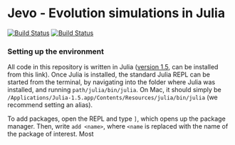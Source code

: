 # Jevo - Evolution simulations in Julia

[![Build Status](https://travis-ci.com/tomroesch/Jevo.jl.svg?branch=master)](https://travis-ci.com/tomroesch/Jevo.jl)
[![Build Status](https://travis-ci.org/tomroesch/Jevo.jl.svg?branch=master)](https://travis-ci.org/tomroesch/Jevo.jl)

### Setting up the environment

All code in this repository is written in Julia ([version 1.5](https://github.com/JuliaLang/julia/releases/tag/v1.5.0), can be installed from this link). Once Julia is installed, the standard Julia REPL can be started from the terminal, by navigating into the folder where Julia was installed, and running `path/julia/bin/julia`. On Mac, it should simply be `/Applications/Julia-1.5.app/Contents/Resources/julia/bin/julia` (we recommend setting an alias).

To add packages, open the REPL and type `]`, which opens up the package manager. Then, write `add <name>`, where `<name` is replaced with the name of the package of interest. Most

